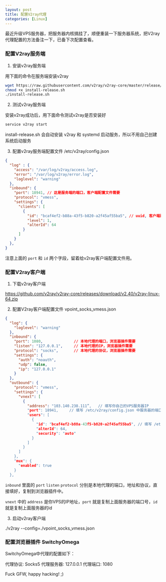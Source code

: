 ```yaml
---
layout: post
title: 配置V2ray代理
categories: [Linux]
---
```


最近升级VPS服务器，把服务器内核搞挂了，顺便重装一下服务器系统，把V2ray代理配置的方法备注一下，已备下次配置查看。

### 配置V2ray服务端

1. 安装v2ray服务端

用下面的命令在服务端安装v2ray

```bash
wget https://raw.githubusercontent.com/v2ray/v2ray-core/master/release/install-release.sh
chmod +x install-release.sh
./install-release.sh
```
2. 测试v2ray服务端

安装v2ray成功后，用下面命令测试v2ray是否安装好

```bash
service v2ray start
```

install-release.sh 会自动安装 v2ray 和 systemd 启动服务，所以不用自己创建系统启动服务

3. 配置v2ray服务端配置文件 /etc/v2ray/config.json

```json
{
  "log" : {
    "access": "/var/log/v2ray/access.log",
    "error": "/var/log/v2ray/error.log",
    "loglevel": "warning"
  },
  "inbound": {
    "port": 18941, // 这是服务端的端口，客户端配置文件需要
    "protocol": "vmess",
    "settings": {
      "clients": [
        {
          "id": "bcaf4ef2-b88a-43f5-b820-a2f45af55ba5", // uuid, 客户端配置文件需要
          "level": 1,
          "alterId": 64
        }
      ]
    }
  },
}
```

注意上面的 ```port``` 和 ```id``` 两个字段，留着给v2ray客户端配置文件用。

### 配置V2ray客户端

1. 下载v2ray客户端

https://github.com/v2ray/v2ray-core/releases/download/v2.40/v2ray-linux-64.zip

2. 配置V2ray客户端配置文件 vpoint_socks_vmess.json

```json
{
  "log": {
    "loglevel": "warning"
  },
  "inbound": {
    "port": 1080,              // 本地代理的端口，浏览器插件需要
    "listen": "127.0.0.1",     // 本地代理的IP，浏览器插件需要
    "protocol": "socks",       // 本地代理的协议，浏览器插件需要
    "settings": {
      "auth": "noauth",
      "udp": false,
      "ip": "127.0.0.1"
    }
  },
  "outbound": {
    "protocol": "vmess",
    "settings": {
      "vnext": [
        {
          "address": "103.140.238.111”,   // 填写你自己的VPS服务器IP
          "port": 18941,     // 填写 /etc/v2ray/config.json 中服务器的端口号
          "users": [
            {
              "id": "bcaf4ef2-b88a-43f5-b820-a2f45af55ba5", // 填写 /etc/v2ray/config.json 中uuid
              "alterId": 64,
              "security": "auto"
            }
          ]
        }
      ]
    },
    "mux": {
      "enabled": true
    }
  },
```

```inbound``` 里面的 ```port``` ```listen``` ```protocol``` 分别是本地代理的端口，地址和协议，直接填好，复制到浏览器插件中。

```vnext``` 中的 ```address``` 是你VPS的IP地址，```port``` 就是复制上面服务器的端口号，```id``` 就是复制上面服务器的id

3. 启动v2ray客户端

./v2ray --config=./vpoint_socks_vmess.json

### 配置浏览器插件 SwitchyOmega

SwitchyOmega中代理的配置如下：

代理协议: Socks5
代理服务器: 127.0.0.1
代理端口: 1080

Fuck GFW, happy hacking! ;)
